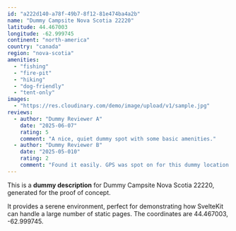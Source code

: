 ```yaml
---
id: "a222d140-a78f-49b7-8f12-81e474ba4a2b"
name: "Dummy Campsite Nova Scotia 22220"
latitude: 44.467003
longitude: -62.999745
continent: "north-america"
country: "canada"
region: "nova-scotia"
amenities:
  - "fishing"
  - "fire-pit"
  - "hiking"
  - "dog-friendly"
  - "tent-only"
images:
  - "https://res.cloudinary.com/demo/image/upload/v1/sample.jpg"
reviews:
  - author: "Dummy Reviewer A"
    date: "2025-06-07"
    rating: 5
    comment: "A nice, quiet dummy spot with some basic amenities."
  - author: "Dummy Reviewer B"
    date: "2025-05-010"
    rating: 2
    comment: "Found it easily. GPS was spot on for this dummy location."
---
```


This is a **dummy description** for Dummy Campsite Nova Scotia 22220, generated for the proof of concept.

It provides a serene environment, perfect for demonstrating how SvelteKit can handle a large number of static pages. The coordinates are 44.467003, -62.999745.
